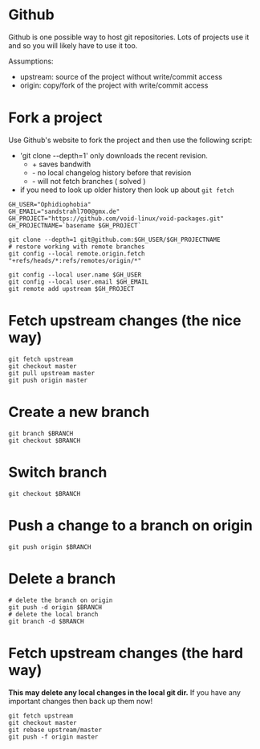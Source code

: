 # Github

Github is one possible way to host git repositories. Lots of projects use it and so you will likely have to use it too.

Assumptions:
 - upstream: source of the project without write/commit access
 - origin: copy/fork of the project with write/commit access

# Fork a project

Use Github's website to fork the project and then use the following script:
* 'git clone --depth=1' only downloads the recent revision.
  - \+ saves bandwith
  - \- no local changelog history before that revision
  - \- will not fetch branches ( solved )
* if you need to look up older history then look up about `git fetch`

```
GH_USER="Ophidiophobia"
GH_EMAIL="sandstrahl700@gmx.de"
GH_PROJECT="https://github.com/void-linux/void-packages.git"
GH_PROJECTNAME=`basename $GH_PROJECT`

git clone --depth=1 git@github.com:$GH_USER/$GH_PROJECTNAME
# restore working with remote branches
git config --local remote.origin.fetch "+refs/heads/*:refs/remotes/origin/*"

git config --local user.name $GH_USER
git config --local user.email $GH_EMAIL
git remote add upstream $GH_PROJECT
```

# Fetch upstream changes (the nice way)
```
git fetch upstream
git checkout master
git pull upstream master
git push origin master
```

# Create a new branch
```
git branch $BRANCH
git checkout $BRANCH
```

# Switch branch
```
git checkout $BRANCH
```

# Push a change to a branch on origin
```
git push origin $BRANCH
```

# Delete a branch
```
# delete the branch on origin
git push -d origin $BRANCH
# delete the local branch
git branch -d $BRANCH
```

# Fetch upstream changes (the hard way)
**This may delete any local changes in the local git dir.** If you have any important changes then back up them now!

```
git fetch upstream
git checkout master
git rebase upstream/master
git push -f origin master
```


